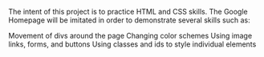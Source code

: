 The intent of this project is to practice HTML and CSS skills. The Google Homepage will be imitated in order to demonstrate several skills such as:

Movement of divs around the page
Changing color schemes
Using image links, forms, and buttons
Using classes and ids to style individual elements